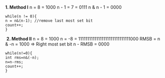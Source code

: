 **1. Method I**
n = 8 = 1000
n - 1 = 7 = 0111
n & n - 1 = 0000
```
while(n != 0){
n = n&(n-1); //remove last most set bit
count++;
}
```
​
**2. Method II**
n = 8 = 1000
n = -8 = 11111111111111111111111111111000
RMSB = n & -n = 1000 => Right most set bit
n - RMSB = 0000
​
```
while(n!=0){
int rms=n&(-n);
n=n-rms;
count++;
}
```
​